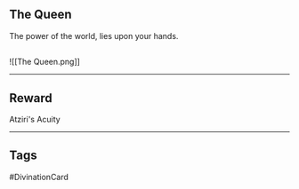## The Queen
The power of the world, 
lies upon your hands.
## 
![[The Queen.png]]

---
## Reward
Atziri's Acuity

---
## Tags
#DivinationCard